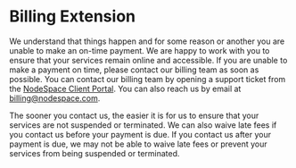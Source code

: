 # Billing Extension

We understand that things happen and for some reason or another you are unable to make an on-time payment. We are happy to work with you to ensure that your services remain online and accessible. If you are unable to make a payment on time, please contact our billing team as soon as possible. You can contact our billing team by opening a support ticket from the [NodeSpace Client Portal](https://my.nodespace.com). You can also reach us by email at [billing@nodespace.com](mailto:billing@nodespace.com). 

The sooner you contact us, the easier it is for us to ensure that your services are not suspended or terminated. We can also waive late fees if you contact us before your payment is due. If you contact us after your payment is due, we may not be able to waive late fees or prevent your services from being suspended or terminated.

